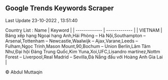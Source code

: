 

## Google Trends Keywords Scraper 
 
Last Update 23-10-2022 , 13:51:40

Country List :
 Name  | Keyword |
| ------------- | ------------- |
| VIETNAM | Bảng xếp hạng Ngoại hạng Anh,Hải Phòng – Hà Nội,Southampton – Arsenal,Tottenham – Newcastle,Waalwijk – Ajax,Varane,Leeds – Fulham,Ngọc Trinh,Mason Mount,90,Bochum – Union Berlin,Lâm Tâm Như,Đại hội Đảng Trung Quốc,Kim Yuna,Xoi,UFC,Lisandro martínez,Nottm Forest – Liverpool,Real Madrid – Sevilla,Đà Nẵng đấu với Hoàng Anh Gia Lai |



© Abdul Muttaqin 
